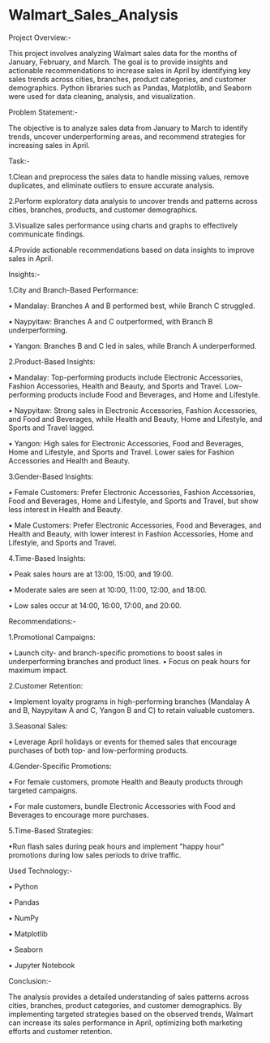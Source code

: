 # Walmart_Sales_Analysis

Project Overview:-

  This project involves analyzing Walmart sales data for the months of January, February, and March. The goal is to provide insights and actionable recommendations to increase sales in April by identifying key      sales trends across cities, branches, product categories, and customer demographics. Python libraries such as Pandas, Matplotlib, and Seaborn were used for data cleaning, analysis, and visualization.

Problem Statement:-

The objective is to analyze sales data from January to March to identify trends, uncover underperforming areas, and recommend strategies for increasing sales in April.

Task:-

1.Clean and preprocess the sales data to handle missing values, remove duplicates, and eliminate outliers to ensure accurate analysis.

2.Perform exploratory data analysis to uncover trends and patterns across cities, branches, products, and customer demographics.

3.Visualize sales performance using charts and graphs to effectively communicate findings.

4.Provide actionable recommendations based on data insights to improve sales in April.

Insights:-

1.City and Branch-Based Performance:

• Mandalay: Branches A and B performed best, while Branch C struggled.

• Naypyitaw: Branches A and C outperformed, with Branch B underperforming.

• Yangon: Branches B and C led in sales, while Branch A underperformed.

2.Product-Based Insights:

• Mandalay: Top-performing products include Electronic Accessories, Fashion Accessories, Health and Beauty, and Sports and Travel. Low-performing products include Food and Beverages, and Home and Lifestyle.

• Naypyitaw: Strong sales in Electronic Accessories, Fashion Accessories, and Food and Beverages, while Health and Beauty, Home and Lifestyle, and Sports and Travel lagged.

• Yangon: High sales for Electronic Accessories, Food and Beverages, Home and Lifestyle, and Sports and Travel. Lower sales for Fashion Accessories and Health and Beauty.

3.Gender-Based Insights:

• Female Customers: Prefer Electronic Accessories, Fashion Accessories, Food and Beverages, Home and Lifestyle, and Sports and Travel, but show less interest in Health and Beauty.

• Male Customers: Prefer Electronic Accessories, Food and Beverages, and Health and Beauty, with lower interest in Fashion Accessories, Home and Lifestyle, and Sports and Travel.

4.Time-Based Insights:

• Peak sales hours are at 13:00, 15:00, and 19:00.

• Moderate sales are seen at 10:00, 11:00, 12:00, and 18:00.

• Low sales occur at 14:00, 16:00, 17:00, and 20:00.

Recommendations:-

1.Promotional Campaigns:

• Launch city- and branch-specific promotions to boost sales in underperforming branches and product lines.
• Focus on peak hours for maximum impact.

2.Customer Retention:

• Implement loyalty programs in high-performing branches (Mandalay A and B, Naypyitaw A and C, Yangon B and C) to retain valuable customers.

3.Seasonal Sales:

• Leverage April holidays or events for themed sales that encourage purchases of both top- and low-performing products.

4.Gender-Specific Promotions:

• For female customers, promote Health and Beauty products through targeted campaigns.

• For male customers, bundle Electronic Accessories with Food and Beverages to encourage more purchases.

5.Time-Based Strategies:

•Run flash sales during peak hours and implement "happy hour" promotions during low sales periods to drive traffic.

Used Technology:-

• Python

• Pandas

• NumPy

• Matplotlib 

• Seaborn

• Jupyter Notebook

Conclusion:-

The analysis provides a detailed understanding of sales patterns across cities, branches, product categories, and customer demographics. By implementing targeted strategies based on the observed trends, Walmart can increase its sales performance in April, optimizing both marketing efforts and customer retention.
